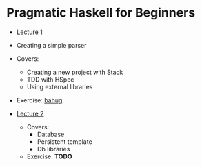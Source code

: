 # Pragmatic Haskell for Beginners

- [Lecture 1](https://begriffs.com/posts/2016-05-14-pragmatic-haskell-1.html)
 - Creating a simple parser
 - Covers:
    - Creating a new project with Stack  
    - TDD with HSpec
    - Using external libraries
 - Exercise: [bahug](bahug)


- [Lecture 2](https://begriffs.com/posts/2016-06-01-pragmatic-haskell-2.html)
  - Covers:
    - Database
    - Persistent template
    - Db libraries
  - Exercise: **TODO**
